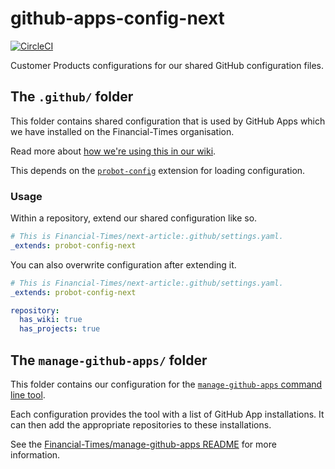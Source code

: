 # github-apps-config-next

[![CircleCI](https://circleci.com/gh/Financial-Times/github-apps-config-next.svg?style=svg)](https://circleci.com/gh/Financial-Times/github-apps-config-next)

Customer Products configurations for our shared GitHub configuration files.

## The `.github/` folder

This folder contains shared configuration that is used by GitHub Apps which we have installed on the Financial-Times organisation.

Read more about [how we're using this in our wiki](https://github.com/Financial-Times/next/wiki/GitHub#Probot).

This depends on the [`probot-config`](https://github.com/probot/probot-config) extension for loading configuration.

### Usage

Within a repository, extend our shared configuration like so.

```yaml
# This is Financial-Times/next-article:.github/settings.yaml.
_extends: probot-config-next
```

You can also overwrite configuration after extending it.

```yaml
# This is Financial-Times/next-article:.github/settings.yaml.
_extends: probot-config-next

repository:
  has_wiki: true
  has_projects: true
```

## The `manage-github-apps/` folder

This folder contains our configuration for the [`manage-github-apps` command line tool](https://github.com/Financial-Times/manage-github-apps).

Each configuration provides the tool with a list of GitHub App installations. It can then add the appropriate repositories to these installations.

See the [Financial-Times/manage-github-apps README](https://github.com/Financial-Times/manage-github-apps#readme) for more information.
